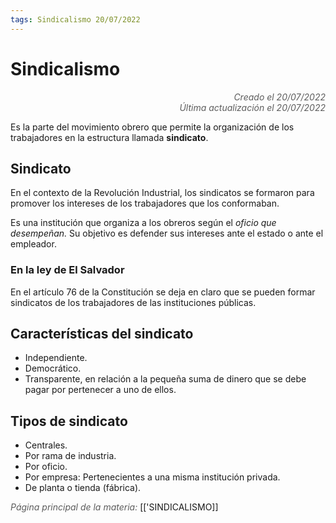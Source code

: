 ```yaml
---
tags: Sindicalismo 20/07/2022
---
```


# Sindicalismo
<div style="text-align: right; opacity: 0.7; font-style: italic;">Creado el 20/07/2022</div>
<div style="text-align: right; opacity: 0.7; font-style: italic;">Última actualización el 20/07/2022</div>

Es la parte del movimiento obrero que permite la organización de los trabajadores en la estructura llamada **sindicato**.

## Sindicato

En el contexto de la Revolución Industrial, los sindicatos se formaron para promover los intereses de los trabajadores que los conformaban.

Es una institución que organiza a los obreros según el *oficio que desempeñan.* Su objetivo es defender sus intereses ante el estado o ante el empleador.

### En la ley de El Salvador

En el artículo 76 de la Constitución se deja en claro que se pueden formar sindicatos de los trabajadores de las instituciones públicas.

## Características del sindicato

- Independiente.
- Democrático.
- Transparente, en relación a la pequeña suma de dinero que se debe pagar por pertenecer a uno de ellos.

## Tipos de sindicato

- Centrales.
- Por rama de industria.
- Por oficio.
- Por empresa: Pertenecientes a una misma institución privada.
- De planta o tienda (fábrica).

<span style="opacity: 0.7; font-style: italic;">Página principal de la materia:</span> [['SINDICALISMO]]